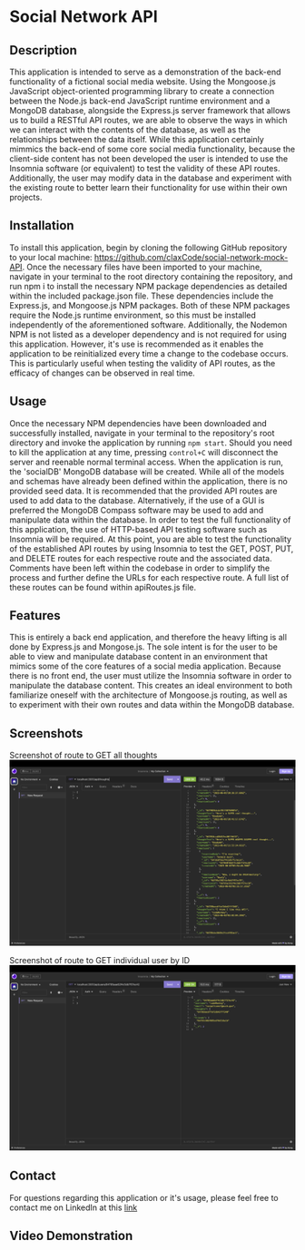 # Social Network API

## Description

This application is intended to serve as a demonstration of the back-end functionality of a fictional social media website. Using the Mongoose.js JavaScript object-oriented programming library to create a connection between the Node.js back-end JavaScript runtime environment and a MongoDB database, alongside the Express.js server framework that allows us to build a RESTful API routes, we are able to observe the ways in which we can interact with the contents of the database, as well as the relationships between the data itself. While this application certainly mimmics the back-end of some core social media functionality, because the client-side content has not been developed the user is intended to use the Insomnia software (or equivalent) to test the validity of these API routes. Additionally, the user may modify data in the database and experiment with the existing route to better learn their functionality for use within their own projects.

## Installation

To install this application, begin by cloning the following GitHub repository to your local machine: <a href="https://github.com/claxCode/social-network-mock-API">https://github.com/claxCode/social-network-mock-API</a>. Once the necessary files have been imported to your machine, navigate in your terminal to the root directory containing the repository, and run npm i to install the necessary NPM package dependencies as detailed within the included package.json file. These dependencies include the Express.js, and Mongoose.js NPM packages. Both of these NPM packages require the Node.js runtime environment, so this must be installed independently of the aforementioned software. Additionally, the Nodemon NPM is not listed as a developer dependency and is not required for using this application. However, it's use is recommended as it enables the application to be reinitialized every time a change to the codebase occurs. This is particularly useful when testing the validity of API routes, as the efficacy of changes can be observed in real time.

## Usage

Once the necessary NPM dependencies have been downloaded and successfully installed, navigate in your terminal to the repository's root directory and invoke the application by running `npm start`. Should you need to kill the application at any time, pressing `control+C` will disconnect the server and reenable normal terminal access. When the application is run, the 'socialDB' MongoDB database will be created. While all of the models and schemas have already been defined within the application, there is no provided seed data. It is recommended that the provided API routes are used to add data to the database. Alternatively, if the use of a GUI is preferred the MongoDB Compass software may be used to add and manipulate data within the database. In order to test the full functionality of this application, the use of HTTP-based API testing software such as Insomnia will be required. At this point, you are able to test the functionality of the established API routes by using Insomnia to test the GET, POST, PUT, and DELETE routes for each respective route and the associated data. Comments have been left within the codebase in order to simplify the process and further define the URLs for each respective route. A full list of these routes can be found within apiRoutes.js file.

## Features

This is entirely a back end application, and therefore the heavy lifting is all done by Express.js and Mongose.js. The sole intent is for the user to be able to view and manipulate database content in an environment that mimics some of the core features of a social media application. Because there is no front end, the user must utilize the Insomnia software in order to manipulate the database content. This creates an ideal environment to both familiarize oneself with the architecture of Mongoose.js routing, as well as to experiment with their own routes and data within the MongoDB database.

## Screenshots

Screenshot of route to GET all thoughts
![Screenshot of route to GET all thoughts](./assets/Screenshot%202023-06-04%20at%2011.01.04%20PM.png)

Screenshot of route to GET individual user by ID
![Screenshot of route to GET individual user by ID](./assets/Screenshot%202023-06-04%20at%2011.01.29%20PM.png)

## Contact

For questions regarding this application or it's usage, please feel free to contact me on LinkedIn at this <a href="https://www.linkedin.com/in/joshua-claxton-916a2a272/">link</a>

## Video Demonstration

